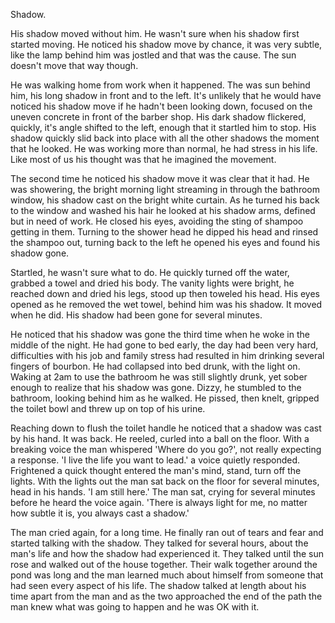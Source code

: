 Shadow.

His shadow moved without him. He wasn't sure when his shadow first started moving. He noticed his shadow move by chance, it was very subtle, like the lamp behind him was jostled and that was the cause. The sun doesn't move that way though.

He was walking home from work when it happened. The was sun behind him, his long shadow in front and to the left. It's unlikely that he would have noticed his shadow move if he hadn't been looking down, focused on the uneven concrete in front of the barber shop. His dark shadow flickered, quickly, it's angle shifted to the left, enough that it startled him to stop. His shadow quickly slid back into place with all the other shadows the moment that he looked. He was working more than normal, he had stress in his life. Like most of us his thought was that he imagined the movement.

The second time he noticed his shadow move it was clear that it had. He was showering, the bright morning light streaming in through the bathroom window, his shadow cast on the bright white curtain. As he turned his back to the window and washed his hair  he looked at his shadow arms, defined but in need of work. He closed his eyes, avoiding the sting of shampoo getting in them. Turning to the shower head he dipped his head and rinsed the shampoo out, turning back to the left he opened his eyes and found his shadow gone.

Startled, he wasn't sure what to do. He quickly turned off the water, grabbed a towel and dried his body. The vanity lights were bright, he reached down and dried his legs, stood up then toweled his head. His eyes opened as he removed the wet towel, behind him was his shadow. It moved when he did. His shadow had been gone for several minutes.

He noticed that his shadow was gone the third time when he woke in the middle of the night. He had gone to bed early, the day had been very hard, difficulties with his job and family stress had resulted in him drinking several fingers of bourbon. He had collapsed into bed drunk, with the light on. Waking at 2am to use the bathroom he was still slightly drunk, yet sober enough to realize that his shadow was gone. Dizzy, he stumbled to the bathroom, looking behind him as he walked. He pissed, then knelt, gripped the toilet bowl and threw up on top of his urine. 

Reaching down to flush the toilet handle he noticed that a shadow was cast by his hand. It was back. He reeled, curled into a ball on the floor. With a breaking voice the man whispered 'Where do you go?', not really expecting a response. 'I live the life you want to lead.' a voice quietly responded. Frightened a quick thought entered the man's mind, stand, turn off the lights. With the lights out the man sat back on the floor for several minutes, head in his hands. 'I am still here.' The man sat, crying for several minutes before he heard the voice again. 'There is always light for me, no matter how subtle it is, you always cast a shadow.' 

The man cried again, for a long time. He finally ran out of tears and fear and started talking with the shadow. They talked for several hours, about the man's life and how the shadow had experienced it. They talked until the sun rose and walked out of the house together. Their walk together around the pond was long and the man learned much about himself from someone that had seen every aspect of his life. The shadow talked at length about his time apart from the man and as the two approached the end of the path the man knew what was going to happen and he was OK with it.
